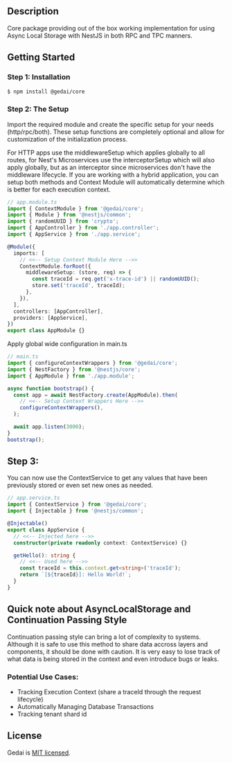 ## Description

Core package providing out of the box working implementation for using Async Local Storage with NestJS in both RPC and TPC manners.

## Getting Started

### Step 1: Installation

```bash
$ npm install @gedai/core
```

### Step 2: The Setup

Import the required module and create the specific setup for your needs (http/rpc/both). These setup functions are completely optional and allow for customization of the initialization process.

For HTTP apps use the middlewareSetup which applies globally to all routes, for Nest's Microservices use the interceptorSetup which will also apply globally, but as an interceptor since microservices don't have the middleware lifecycle. If you are working with a hybrid application, you can setup both methods and Context Module will automatically determine which is better for each execution context.

```typescript
// app.module.ts
import { ContextModule } from '@gedai/core';
import { Module } from '@nestjs/common';
import { randomUUID } from 'crypto';
import { AppController } from './app.controller';
import { AppService } from './app.service';

@Module({
  imports: [
    // <<-- Setup Context Module Here -->>
    ContextModule.forRoot({
      middlewareSetup: (store, req) => {
        const traceId = req.get('x-trace-id') || randomUUID();
        store.set('traceId', traceId);
      },
    }),
  ],
  controllers: [AppController],
  providers: [AppService],
})
export class AppModule {}
```

Apply global wide configuration in main.ts

```typescript
// main.ts
import { configureContextWrappers } from '@gedai/core';
import { NestFactory } from '@nestjs/core';
import { AppModule } from './app.module';

async function bootstrap() {
  const app = await NestFactory.create(AppModule).then(
    // <<-- Setup Context Wrappers Here -->>
    configureContextWrappers(),
  );

  await app.listen(3000);
}
bootstrap();
```

## Step 3:

You can now use the ContextService to get any values that have been previously stored or even set new ones as needed.

```typescript
// app.service.ts
import { ContextService } from '@gedai/core';
import { Injectable } from '@nestjs/common';

@Injectable()
export class AppService {
  // <<-- Injected here -->>
  constructor(private readonly context: ContextService) {}

  getHello(): string {
    // <<-- Used here -->>
    const traceId = this.context.get<string>('traceId');
    return `[${traceId}]: Hello World!`;
  }
}
```

## Quick note about AsyncLocalStorage and Continuation Passing Style

Continuation passing style can bring a lot of complexity to systems. Although it is safe to use this method to share data accross layers and components, it should be done with caution. It is very easy to lose track of what data is being stored in the context and even introduce bugs or leaks.

### Potential Use Cases:

- Tracking Execution Context (share a traceId through the request lifecycle)
- Automatically Managing Database Transactions
- Tracking tenant shard id

## License

Gedai is [MIT licensed](LICENSE).
